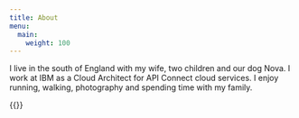 ```yaml
---
title: About
menu: 
  main:
    weight: 100
---
```


I live in the south of England with my wife, two children and our dog Nova. I work at IBM as a Cloud Architect for API Connect cloud services. I enjoy running, walking, photography and spending time with my family.


{{<contact>}}